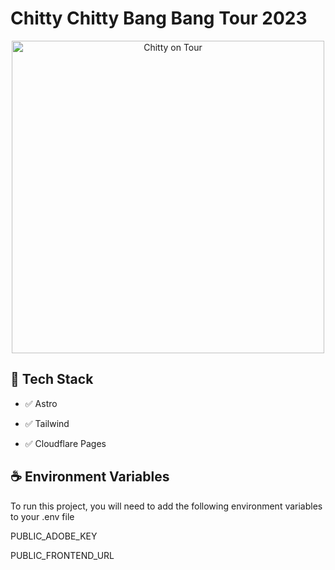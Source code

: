 # Chitty Chitty Bang Bang Tour 2023

<div  align="center">

<a  href="https://chittyontour.com/">

<img  alt="Chitty on Tour"  src="https://chittyontour.com/Share_1200X600.png"  width="500" />

</a>

</div>

## 🚀 Tech Stack

- ✅ Astro
- ✅ Tailwind

- ✅ Cloudflare Pages

## ☕️ Environment Variables

To run this project, you will need to add the following environment variables to your .env file

PUBLIC_ADOBE_KEY

PUBLIC_FRONTEND_URL
